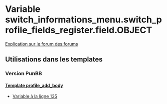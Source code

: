 # Variable switch_informations_menu.switch_profile_fields_register.field.OBJECT
[Explication sur le forum des forums](http://forum.forumactif.com/t294113-listing-des-variables#switch_informations_menu.switch_profile_fields_register.field.OBJECT)

## Utilisations dans les templates

### Version PunBB

#### [Template profile_add_body](punbb/profile_add_body.md)
* [Variable à la ligne 135](../punbb/profile_add_body.tpl#L135)